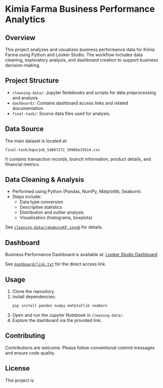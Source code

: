 # Kimia Farma Business Performance Analytics

## Overview

This project analyzes and visualizes business performance data for Kimia Farma using Python and Looker Studio. The workflow includes data cleaning, exploratory analysis, and dashboard creation to support business decision-making.

## Project Structure

- `cleaning-data/`: Jupyter Notebooks and scripts for data preprocessing and analysis.
- `dashboard/`: Contains dashboard access links and related documentation.
- `final-task/`: Source data files used for analysis.

## Data Source

The main dataset is located at:
```
final-task/bquxjob_5d887272_19905e15b14.csv
```
It contains transaction records, branch information, product details, and financial metrics.

## Data Cleaning & Analysis

- Performed using Python (Pandas, NumPy, Matplotlib, Seaborn).
- Steps include:
  - Data type conversion
  - Descriptive statistics
  - Distribution and outlier analysis
  - Visualization (histograms, boxplots)

See [`cleaning-data/rakaminxKF.ipynb`](cleaning-data/rakaminxKF.ipynb) for details.

## Dashboard

Business Performance Dashboard is available at:
[Looker Studio Dashboard](https://lookerstudio.google.com/reporting/35ec8f0d-34b9-4404-8a49-844d6b260ea9)

See [`dashboard/link.txt`](dashboard/link.txt) for the direct access link.

## Usage

1. Clone the repository.
2. Install dependencies:
   ```sh
   pip install pandas numpy matplotlib seaborn
   ```
3. Open and run the Jupyter Notebook in `cleaning-data/`.
4. Explore the dashboard via the provided link.

## Contributing

Contributions are welcome. Please follow conventional commit messages and ensure code quality.

## License

This project is